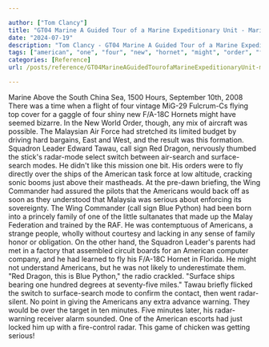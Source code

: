 ```yaml
---

author: ["Tom Clancy"]
title: "GT04 Marine A Guided Tour of a Marine Expeditionary Unit - Marine_split_205.html"
date: "2024-07-19"
description: "Tom Clancy - GT04 Marine A Guided Tour of a Marine Expeditionary Unit"
tags: ["american", "one", "four", "new", "hornet", "might", "order", "force", "squadron", "leader", "tawau", "call", "sign", "red", "dragon", "switch", "mode", "fly", "ship", "wing", "commander", "would", "serious", "blue", "python"]
categories: [Reference]
url: /posts/reference/GT04MarineAGuidedTourofaMarineExpeditionaryUnit-marinesplit205html

---
```



Marine
Above the South China Sea, 1500 Hours, September 10th, 2008
There was a time when a flight of four vintage MiG-29 Fulcrum-Cs flying top cover for a gaggle of four shiny new F/A-18C Hornets might have seemed bizarre. In the New World Order, though, any mix of aircraft was possible. The Malaysian Air Force had stretched its limited budget by driving hard bargains, East and West, and the result was this formation. Squadron Leader Edward Tawau, call sign Red Dragon, nervously thumbed the stick's radar-mode select switch between air-search and surface-search modes. He didn't like this mission one bit. His orders were to fly directly over the ships of the American task force at low altitude, cracking sonic booms just above their mastheads. At the pre-dawn briefing, the Wing Commander had assured the pilots that the Americans would back off as soon as they understood that Malaysia was serious about enforcing its sovereignty.
The Wing Commander (call sign Blue Python) had been born into a princely family of one of the little sultanates that made up the Malay Federation and trained by the RAF. He was contemptuous of Americans, a strange people, wholly without courtesy and lacking in any sense of family honor or obligation. On the other hand, the Squadron Leader's parents had met in a factory that assembled circuit boards for an American computer company, and he had learned to fly his F/A-18C Hornet in Florida. He might not understand Americans, but he was not likely to underestimate them.
"Red Dragon, this is Blue Python," the radio crackled. "Surface ships bearing one hundred degrees at seventy-five miles." Tawau briefly flicked the switch to surface-search mode to confirm the contact, then went radar-silent. No point in giving the Americans any extra advance warning. They would be over the target in ten minutes. Five minutes later, his radar-warning receiver alarm sounded. One of the American escorts had just locked him up with a fire-control radar. This game of chicken was getting serious!
